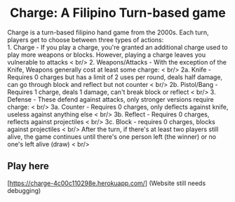 <h1 align="center">Charge: A Filipino Turn-based game</h1>
Charge is a turn-based filipino hand game from the 2000s. Each turn, players get to choose between three types of actions:  <br />
  1. Charge - If you play a charge, you're granted an additional charge used to play more weapons or blocks. However, playing a charge leaves you vulnerable to attacks  < br/>
  2. Weapons/Attacks - With the exception of the Knife, Weapons generally cost at least some charge: < br/>
    2a. Knife - Requires 0 charges but has a limit of 2 uses per round, deals half damage, can go through block and reflect but not counter  < br/>
    2b. Pistol/Bang - Requires 1 charge, deals 1 damage, can't break block or reflect  < br/>
  3. Defense - These defend against attacks, only stronger versions require charge:  < br/>
    3a. Counter - Requires 0 charges, only deflects against knife, useless against anything else  < br/>
    3b. Reflect - Requires 0 charges, reflects against projectiles  < br/>
    3c. Block - requires 0 charges, blocks against projectiles  < br/>
After the turn, if there's at least two players still alive, the game continues until there's one person left (the winner) or no one's left alive (draw)  < br/>

## Play here
[https://charge-4c00c110298e.herokuapp.com/] (Website still needs debugging)
